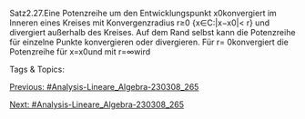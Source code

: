 Satz2.27.Eine Potenzreihe um den Entwicklungspunkt x0konvergiert im Inneren eines Kreises mit
Konvergenzradius r≥0
{x∈C:|x−x0|< r}
und divergiert außerhalb des Kreises. Auf dem Rand selbst kann die Potenzreihe für einzelne Punkte
konvergieren oder divergieren. Für r= 0konvergiert die Potenzreihe für x=x0und mit r=∞wird

   Tags & Topics:
   

[Previous: #Analysis-Lineare_Algebra-230308_265](Analysis-Lineare_Algebra-230308_265.md)

[Next: #Analysis-Lineare_Algebra-230308_265](Analysis-Lineare_Algebra-230308_265.md)